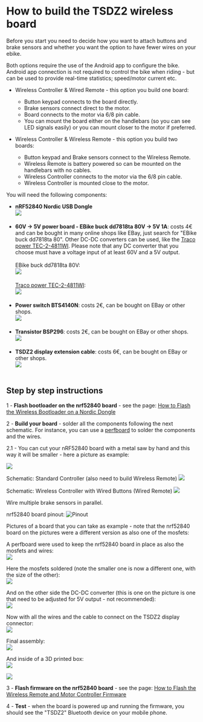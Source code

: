 # How to build the TSDZ2 wireless board

Before you start you need to decide how you want to attach buttons and brake sensors and whether you want the option to have fewer wires on your ebike.

Both options require the use of the Android app to configure the bike. Android app connection is not required to control the bike when riding - but can be used to provide real-time statistics; speed/motor current etc.

* Wireless Controller & Wired Remote - this option you build one board:
    * Button keypad connects to the board directly.
    * Brake sensors connect direct to the motor.
    * Board connects to the motor via 6/8 pin cable.
    * You can mount the board either on the handlebars (so you can see LED signals easily) or you can mount closer to the motor if preferred.

* Wireless Controller & Wireless Remote - this option you build two boards:
    * Button keypad and Brake sensors connect to the Wireless Remote.
    * Wireless Remote is battery powered so can be mounted on the handlebars with no cables.
    * Wireless Controller connects to the motor via the 6/8 pin cable.
    * Wireless Controller is mounted close to the motor. 

You will need the following components:
* **nRF52840 Nordic USB Dongle**<br>
![](NRF52840.png)<br><br>
* **60V -> 5V power board - EBike buck dd7818ta 80V -> 5V 1A**: costs 4€ and can be bought in many online shops like EBay, just search for "EBike buck dd7818ta 80". Other DC-DC converters can be used, like the [Traco power TEC-2-4811WI](https://uk.farnell.com/tracopower/tec-2-4811wi/dc-dc-converter-5v-0-4a/dp/2854928). Please note that any DC converter that you choose must have a voltage input of at least 60V and a 5V output.<br><br>
EBike buck dd7818ta 80V:<br>
![](60V_DC_DC.png)<br><br>
[Traco power TEC-2-4811WI](https://uk.farnell.com/tracopower/tec-2-4811wi/dc-dc-converter-5v-0-4a/dp/2854928):<br>
![](tec.png)<br><br>
* **Power switch BTS4140N**: costs 2€, can be bought on EBay or other shops.<br>
![](4140.png)<br><br>
* **Transistor BSP296**: costs 2€, can be bought on EBay or other shops.<br>
![](bsp296.png)<br><br>
* **TSDZ2 display extension cable**: costs 6€, can be bought on EBay or other shops.<br>
![](TSDZ2_cable.png)<br><br>

## Step by step instructions

1 - **Flash bootloader on the nrf52840 board** - see the page: [How to Flash the Wireless Bootloader on a Nordic Dongle](getting_started.md)

2 - **Build your board** - solder all the components following the next schematic. For instance, you can use a [perfboard](https://en.wikipedia.org/wiki/Perfboard) to solder the components and the wires.

2.1 - You can cut your nRF52840 board with a metal saw by hand and this way it will be smaller - here a picture as example:

![](nrf52_board_cut.png)

Schematic: Standard Controller (also need to build Wireless Remote)
[![](TSDZ2_wireless-schematic.png)](TSDZ2_wireless-schematic.png)

Schematic: Wireless Controller with Wired Buttons (Wired Remote)
[![](TSDZ2_wired-schematic.png)](TSDZ2_wired-schematic.png)

Wire multiple brake sensors in parallel.

nrf52840 board pinout:
![Pinout](nordic_pinout.png)

Pictures of a board that you can take as example - note that the nrf52840 board on the pictures were a different version as also one of the mosfets:

A perfboard were used to keep the nrf52840 board in place as also the mosfets and wires:<br>
![](TSDZ2-wireless-board-02.jpg)

Here the mosfets soldered (note the smaller one is now a different one, with the size of the other):<br>
![](TSDZ2-wireless-board-03.jpg)

And on the other side the DC-DC converter (this is one on the picture is one that need to be adjusted for 5V output - not recommended):<br>
![](TSDZ2-wireless-board-01.jpg)

Now with all the wires and the cable to connect on the TSDZ2 display connector:<br>
![](TSDZ2-wireless-board-04.jpg)

Final assembly:<br>
![](TSDZ2-wireless-board-05.jpg)

And inside of a 3D printed box:<br>
![](TSDZ2-wireless-board-box.jpg)

![](3d_printed_box.png)

3 - **Flash firmware on the nrf52840 board** - see the page: [How to Flash the Wireless Remote and Motor Controller Firmware](firmware.md)

4 - **Test** - when the board is powered up and running the firmware, you should see the "TSDZ2" Bluetooth device on your mobile phone.
